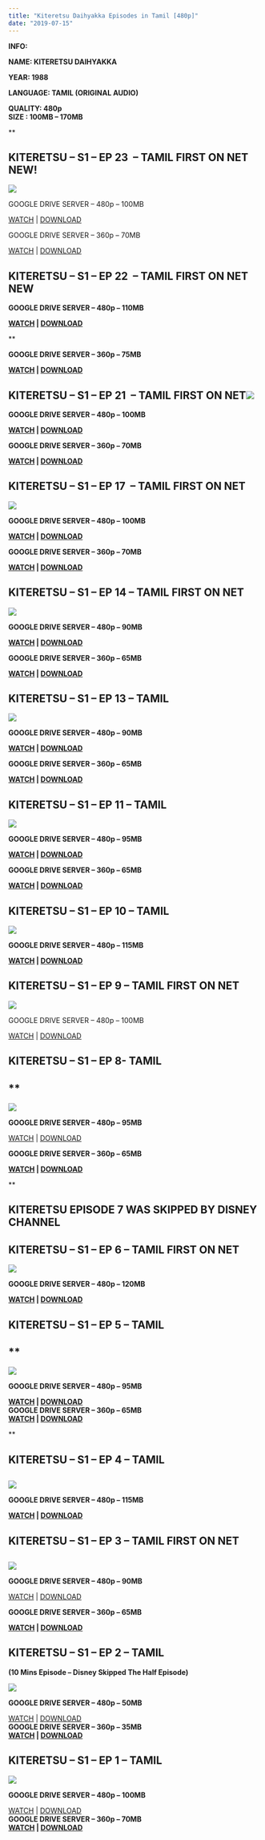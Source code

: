 ```yaml
---
title: "Kiteretsu Daihyakka Episodes in Tamil [480p]"
date: "2019-07-15"
---
```


**INFO:**

**NAME: KITERETSU DAIHYAKKA**

**YEAR: 1988**

**LANGUAGE: TAMIL (ORIGINAL AUDIO)**

**QUALITY: 480p**  
**SIZE : 100MB – 170MB**

**

## KITERETSU – S1 – EP 23  – TAMIL **FIRST ON NET** NEW!

[![](https://1.bp.blogspot.com/-N_AECnCCNp4/XSxaoH3rtsI/AAAAAAAABog/kvMAyvQADkQ5SA4reCAZmgOrUvObrBZ9QCLcBGAs/s280/vlcsnap-2019-07-15-12h47m38s195.png)](https://1.bp.blogspot.com/-N_AECnCCNp4/XSxaoH3rtsI/AAAAAAAABog/kvMAyvQADkQ5SA4reCAZmgOrUvObrBZ9QCLcBGAs/s1600/vlcsnap-2019-07-15-12h47m38s195.png)

GOOGLE DRIVE SERVER – 480p – 100MB

[WATCH](https://clk.ink/0fOevL) | [DOWNLOAD](https://clk.ink/0fOevL)

GOOGLE DRIVE SERVER – 360p – 70MB

[WATCH](https://clk.ink/FPHan7K0) | [DOWNLOAD](https://clk.ink/FPHan7K0)  
  
[](https://www.blogger.com/u/1/null)  

## KITERETSU – S1 – EP 22  – TAMIL **FIRST ON NET** NEW![![](https://1.bp.blogspot.com/-JZ315IJe840/XSxBFyEDInI/AAAAAAAABoU/L8CnDxup8gsNhCr01kOE_KT8dR2NP3LeQCLcBGAs/s280/vlcsnap-2019-07-15-11h01m22s980.png)](https://1.bp.blogspot.com/-JZ315IJe840/XSxBFyEDInI/AAAAAAAABoU/L8CnDxup8gsNhCr01kOE_KT8dR2NP3LeQCLcBGAs/s1600/vlcsnap-2019-07-15-11h01m22s980.png)

********GOOGLE DRIVE SERVER – 480p – 110MB********

********[WATCH](https://clk.ink/49Pd) | [DOWNLOAD](https://clk.ink/49Pd)********

**

******************GOOGLE DRIVE SERVER – 360p – 75MB******************

****************[WATCH](https://clk.ink/tyJLlQin) | [DOWNLOAD](https://clk.ink/tyJLlQin)****************

## KITERETSU – S1 – EP 21  – TAMIL **FIRST ON NET**[![](https://1.bp.blogspot.com/-6A9IdPqteLM/XSmwM1ftvPI/AAAAAAAABnY/0i61pw6-AyQJoQOf8rUZ8Ye2J_21PYxTwCLcBGAs/s280/vlcsnap-2019-07-13-12h19m00s449.png)](https://1.bp.blogspot.com/-6A9IdPqteLM/XSmwM1ftvPI/AAAAAAAABnY/0i61pw6-AyQJoQOf8rUZ8Ye2J_21PYxTwCLcBGAs/s1600/vlcsnap-2019-07-13-12h19m00s449.png)

********GOOGLE DRIVE SERVER – 480p – 100MB********

********[WATCH](https://clk.ink/1VZDHdSl) | [DOWNLOAD](https://clk.ink/1VZDHdSl)********

************************************************GOOGLE DRIVE SERVER – 360p – 70MB************************************************

************************************************[WATCH](https://clk.ink/wgCntLo) | [DOWNLOAD](https://clk.ink/wgCntLo)************************************************

## KITERETSU – S1 – EP 17  – TAMIL **FIRST ON NET**

[![](https://1.bp.blogspot.com/-wF4ewPh46oA/XSh_d3NbCwI/AAAAAAAABmQ/T7zM5umZAn0uMMCWht5pk6uh7wNxoAwsgCLcBGAs/s280/vlcsnap-2019-07-12-14h35m05s274.png)](https://1.bp.blogspot.com/-wF4ewPh46oA/XSh_d3NbCwI/AAAAAAAABmQ/T7zM5umZAn0uMMCWht5pk6uh7wNxoAwsgCLcBGAs/s1600/vlcsnap-2019-07-12-14h35m05s274.png)

********GOOGLE DRIVE SERVER – 480p – 100MB********

********[WATCH](https://clk.ink/MDNdlez) | [DOWNLOAD](https://clk.ink/MDNdlez)********

****************************************GOOGLE DRIVE SERVER – 360p – 70MB****************************************

****************************************[WATCH](https://clk.ink/Hm5XTxSq) | [DOWNLOAD](https://clk.ink/Hm5XTxSq)****************************************

## KITERETSU – S1 – EP 14 – TAMIL **FIRST ON NET**

[![](https://1.bp.blogspot.com/-tVIAq8WBnx0/XSYj1D1xa5I/AAAAAAAABmE/8evFF_E_-vM1LyMX0Bn1ab7W7xTAiA5YACLcBGAs/s280/vlcsnap-2019-07-10-19h43m10s070.png)](https://1.bp.blogspot.com/-tVIAq8WBnx0/XSYj1D1xa5I/AAAAAAAABmE/8evFF_E_-vM1LyMX0Bn1ab7W7xTAiA5YACLcBGAs/s1600/vlcsnap-2019-07-10-19h43m10s070.png)

********GOOGLE DRIVE SERVER – 480p – 90MB********

********[WATCH](https://clk.ink/GGt2) | [DOWNLOAD](https://clk.ink/GGt2)********

********************************GOOGLE DRIVE SERVER – 360p – 65MB********************************

********************************[WATCH](https://clk.ink/72P1XQ) | [DOWNLOAD](https://clk.ink/72P1XQ)********************************

## KITERETSU – S1 – EP 13 – TAMIL

[![](https://1.bp.blogspot.com/-HYhcZDN4E1s/XSNymoEzA4I/AAAAAAAABk8/lHVw8b5cIY4gepuyx3Tc25er39UjijeugCLcBGAs/s280/vlcsnap-2019-07-08-18h42m14s328.png)](https://1.bp.blogspot.com/-HYhcZDN4E1s/XSNymoEzA4I/AAAAAAAABk8/lHVw8b5cIY4gepuyx3Tc25er39UjijeugCLcBGAs/s1600/vlcsnap-2019-07-08-18h42m14s328.png)

********GOOGLE DRIVE SERVER – 480p – 90MB********

********[WATCH](https://clk.ink/ZutU) | [DOWNLOAD](https://clk.ink/ZutU)********

************************GOOGLE DRIVE SERVER – 360p – 65MB************************

************************[WATCH](https://clk.ink/OSsoHK) | [DOWNLOAD](https://clk.ink/OSsoHK)************************

## KITERETSU – S1 – EP 11 – TAMIL 

[![](https://1.bp.blogspot.com/-CLRkCF2rC98/XSNHWSww6cI/AAAAAAAABkw/WBjRRUsKViknKSy41eLbcDDeYXuFBGLTQCLcBGAs/s280/vlcsnap-2019-07-08-15h36m58s786.png)](https://1.bp.blogspot.com/-CLRkCF2rC98/XSNHWSww6cI/AAAAAAAABkw/WBjRRUsKViknKSy41eLbcDDeYXuFBGLTQCLcBGAs/s1600/vlcsnap-2019-07-08-15h36m58s786.png)

********GOOGLE DRIVE SERVER – 480p – 95MB********

********[WATCH](https://clk.ink/zmeBmG) | [DOWNLOAD](https://clk.ink/zmeBmG)********

****************GOOGLE DRIVE SERVER – 360p – 65MB****************

****************[WATCH](https://clk.ink/uybBX4L) | [DOWNLOAD](https://clk.ink/uybBX4L)****************

## **KITERETSU – S1 – EP 10 – TAMIL** 

[![](https://1.bp.blogspot.com/-P_bg6LH8xsk/XROyS0tORiI/AAAAAAAABfY/s0eLJET1V8ELq8hFSc7Ggz7-kIHGMWDkwCLcBGAs/s280/kiteretsu{8cd00c2b6371b4e82b2136421417e8ecb96b705ea6eb9720573582fbfe11734e}2B6.JPG)](https://1.bp.blogspot.com/-P_bg6LH8xsk/XROyS0tORiI/AAAAAAAABfY/s0eLJET1V8ELq8hFSc7Ggz7-kIHGMWDkwCLcBGAs/s1600/kiteretsu{8cd00c2b6371b4e82b2136421417e8ecb96b705ea6eb9720573582fbfe11734e}2B6.JPG)

********GOOGLE DRIVE SERVER – 480p – 115MB********

********[WATCH](https://clk.ink/RBP6) | [DOWNLOAD](https://clk.ink/RBP6)********

## **KITERETSU – S1 – EP 9 – TAMIL** **FIRST ON NET**

[![](https://1.bp.blogspot.com/-gpLKNo2b78k/XREBTHdaoII/AAAAAAAABeI/DdPpInfk7nsMh6KwPxTlbNkHRgbSwPDsACLcBGAs/s280/Kiteretsu-2.jpg)](https://1.bp.blogspot.com/-gpLKNo2b78k/XREBTHdaoII/AAAAAAAABeI/DdPpInfk7nsMh6KwPxTlbNkHRgbSwPDsACLcBGAs/s1600/Kiteretsu-2.jpg)

GOOGLE DRIVE SERVER – 480p – 100MB

[WATCH](https://clk.ink/LDy251n) | [DOWNLOAD](https://clk.ink/LDy251n)

## **KITERETSU – S1 – EP 8- TAMIL**

## **

[![](https://1.bp.blogspot.com/-nSmgP5hmtKo/XSItGkiEJUI/AAAAAAAABkY/upBF-qYvOFgDv0RqKqUfFCFS37cJq579wCLcBGAs/s280/vlcsnap-2019-07-07-19h05m08s039.png)](https://1.bp.blogspot.com/-nSmgP5hmtKo/XSItGkiEJUI/AAAAAAAABkY/upBF-qYvOFgDv0RqKqUfFCFS37cJq579wCLcBGAs/s1600/vlcsnap-2019-07-07-19h05m08s039.png)

************GOOGLE DRIVE SERVER – 480p – 95MB************

[WATCH](https://clk.ink/wVCXC) | [DOWNLOAD](https://clk.ink/wVCXC)

************************GOOGLE DRIVE SERVER – 360p – 65MB************************

************[WATCH](https://clk.ink/9S104a) | [DOWNLOAD](https://clk.ink/9S104a)************

**

## **KITERETSU EPISODE 7 WAS SKIPPED BY DISNEY CHANNEL**

## **KITERETSU – S1 – EP 6 – TAMIL** **FIRST ON NET**

[![](https://1.bp.blogspot.com/-0tWwYC6PFH0/XRIhDgxToVI/AAAAAAAABeg/XGeCnMGg8xkBCkmv9_OtfSIChlHZH1k2wCLcBGAs/s280/kiteretsu{8cd00c2b6371b4e82b2136421417e8ecb96b705ea6eb9720573582fbfe11734e}2B3.JPG)](https://1.bp.blogspot.com/-0tWwYC6PFH0/XRIhDgxToVI/AAAAAAAABeg/XGeCnMGg8xkBCkmv9_OtfSIChlHZH1k2wCLcBGAs/s1600/kiteretsu{8cd00c2b6371b4e82b2136421417e8ecb96b705ea6eb9720573582fbfe11734e}2B3.JPG)

**GOOGLE DRIVE SERVER – 480p – 120MB**

**[](https://www.blogger.com/)[WATCH](https://clk.ink/NwxCG9) | [DOWNLOAD](https://clk.ink/NwxCG9)**

## **KITERETSU – S1 – EP 5 – TAMIL**

## **

[![](https://1.bp.blogspot.com/-QFTuyzANMgA/XSImn21MOqI/AAAAAAAABkE/reuRCRJIbfI4WSYBqtmPjN58lQQx9hjkQCLcBGAs/s280/vlcsnap-2019-07-07-19h04m50s844.png)](https://1.bp.blogspot.com/-QFTuyzANMgA/XSImn21MOqI/AAAAAAAABkE/reuRCRJIbfI4WSYBqtmPjN58lQQx9hjkQCLcBGAs/s1600/vlcsnap-2019-07-07-19h04m50s844.png)

**********GOOGLE DRIVE SERVER – 480p – 95MB**********

**********[WATCH](https://clk.ink/GcgHjE5) | [DOWNLOAD](https://clk.ink/GcgHjE5)**********  
********************GOOGLE DRIVE SERVER – 360p – 65MB********************  
********************[WATCH](https://clk.ink/UVjE3soW) | [DOWNLOAD](https://clk.ink/UVjE3soW)********************

**

## **KITERETSU – S1 – EP 4 – TAMIL** 

## 

[![](https://1.bp.blogspot.com/-PaXDFXvsORc/XR0T_jkPOZI/AAAAAAAABhM/twE_3E9SXCIqp_6bUGBV2KeTpkAlI_J2gCLcBGAs/s280/kiteretsu{8cd00c2b6371b4e82b2136421417e8ecb96b705ea6eb9720573582fbfe11734e}2Bep{8cd00c2b6371b4e82b2136421417e8ecb96b705ea6eb9720573582fbfe11734e}2B4.JPG)](https://1.bp.blogspot.com/-PaXDFXvsORc/XR0T_jkPOZI/AAAAAAAABhM/twE_3E9SXCIqp_6bUGBV2KeTpkAlI_J2gCLcBGAs/s1600/kiteretsu{8cd00c2b6371b4e82b2136421417e8ecb96b705ea6eb9720573582fbfe11734e}2Bep{8cd00c2b6371b4e82b2136421417e8ecb96b705ea6eb9720573582fbfe11734e}2B4.JPG)

**********GOOGLE DRIVE SERVER – 480p – 115MB**********

**********[WATCH](https://clk.ink/UcpRSv) | [DOWNLOAD](https://clk.ink/UcpRSv)**********

## **KITERETSU – S1 – EP 3 – TAMIL FIRST ON NET**

## 

[![](https://1.bp.blogspot.com/-uKnqm07Zuf4/XRN8uNsd2II/AAAAAAAABfM/8DWiLXlVJ5g7Svvevon36O9nR6betlEagCLcBGAs/s280/kiteretsu{8cd00c2b6371b4e82b2136421417e8ecb96b705ea6eb9720573582fbfe11734e}2B5.JPG)](https://1.bp.blogspot.com/-uKnqm07Zuf4/XRN8uNsd2II/AAAAAAAABfM/8DWiLXlVJ5g7Svvevon36O9nR6betlEagCLcBGAs/s1600/kiteretsu{8cd00c2b6371b4e82b2136421417e8ecb96b705ea6eb9720573582fbfe11734e}2B5.JPG)

******GOOGLE DRIVE SERVER – 480p – 90MB******

[WATCH](https://clk.ink/N3yc) | [DOWNLOAD](https://clk.ink/N3yc)

************GOOGLE DRIVE SERVER – 360p – 65MB************

************[WATCH](https://clk.ink/Dt7H) | [DOWNLOAD](https://clk.ink/Dt7H)************

## **KITERETSU – S1 – EP 2 – TAMIL**

**(10 Mins Episode – Disney Skipped The Half Episode)**

[![](https://1.bp.blogspot.com/-zzmgkL34ckk/XRMsXlKSaTI/AAAAAAAABes/MZirzYg917Uo-8Vsc5FIlN9ayYkqAoB-wCLcBGAs/s280/kiteretsu{8cd00c2b6371b4e82b2136421417e8ecb96b705ea6eb9720573582fbfe11734e}2B4.JPG)](https://1.bp.blogspot.com/-zzmgkL34ckk/XRMsXlKSaTI/AAAAAAAABes/MZirzYg917Uo-8Vsc5FIlN9ayYkqAoB-wCLcBGAs/s1600/kiteretsu{8cd00c2b6371b4e82b2136421417e8ecb96b705ea6eb9720573582fbfe11734e}2B4.JPG)

****GOOGLE DRIVE SERVER – 480p – 50MB****

[WATCH](https://clk.ink/Mlg1Iq) | [DOWNLOAD](https://clk.ink/Mlg1Iq)  
********GOOGLE DRIVE SERVER – 360p – 35MB********  
****[WATCH](https://clk.ink/msGxsV8) | [DOWNLOAD](https://clk.ink/msGxsV8)****

## **KITERETSU – S1 – EP 1 – TAMIL** 

[![](https://1.bp.blogspot.com/-PawZdbfZCsE/XR7-WXdoiFI/AAAAAAAABhw/RfFQZ71mEhwA6iQKWROdXUKqYgnTo7YNQCLcBGAs/s280/Capture.JPG)](https://1.bp.blogspot.com/-PawZdbfZCsE/XR7-WXdoiFI/AAAAAAAABhw/RfFQZ71mEhwA6iQKWROdXUKqYgnTo7YNQCLcBGAs/s1600/Capture.JPG)

************GOOGLE DRIVE SERVER – 480p – 100MB************

[WATCH](https://clk.ink/6bHO9) | [DOWNLOAD](https://clk.ink/6bHO9)  
************************GOOGLE DRIVE SERVER – 360p – 70MB************************  
************[WATCH](https://clk.ink/qdL5KlAE) | [DOWNLOAD](https://clk.ink/qdL5KlAE)************
